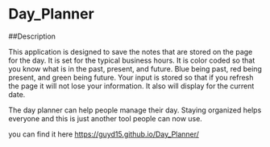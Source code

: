 # Day_Planner

##Description

This application is designed to save the notes that are stored on the page for the day. It is set for the typical business hours. It is color coded so that you know what is in the past, present, and future. Blue being past, red being present, and green being future. Your input is stored so that if you refresh the page it will not lose your information. It also will display for the current date.

The day planner can help people manage their day. Staying organized helps everyone and this is just another tool people can now use. 

you can find it here https://guyd15.github.io/Day_Planner/